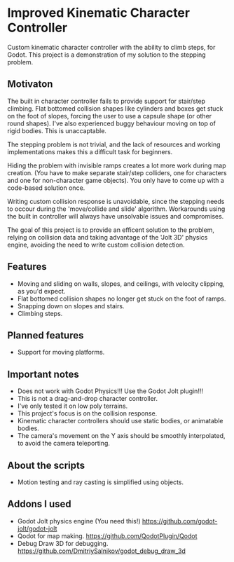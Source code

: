 # Improved Kinematic Character Controller
Custom kinematic character controller with the ability to climb steps, for Godot.
This project is a demonstration of my solution to the stepping problem.

## Motivaton
The built in character controller fails to provide support for stair/step climbing. Flat bottomed collision shapes like cylinders and boxes get stuck on the foot of slopes, forcing the user to use a capsule shape (or other round shapes). I've also experienced buggy behaviour moving on top of rigid bodies. This is unaccaptable. 

The stepping problem is not trivial, and the lack of resources and working implementations makes this a difficult task for beginners. 

Hiding the problem with invisible ramps creates a lot more work during map creation. (You have to make separate stair/step colliders, one for characters and one for non-character game objects). You only have to come up with a code-based solution once. 

Writing custom collision response is unavoidable, since the stepping needs to occour during the 'move/collide and slide' algorithm. Workarounds using the built in controller will always have unsolvable issues and compromises.

The goal of this project is to provide an efficent solution to the problem, relying on collision data and taking advantage of the 'Jolt 3D' physics engine, avoiding the need to write custom collision detection.

## Features
- Moving and sliding on walls, slopes, and ceilings, with velocity clipping, as you'd expect.
- Flat bottomed collision shapes no longer get stuck on the foot of ramps.
- Snapping down on slopes and stairs.
- Climbing steps.

## Planned features
- Support for moving platforms.

## Important notes
- Does not work with Godot Physics!!! Use the Godot Jolt plugin!!!
- This is not a drag-and-drop character controller.
- I've only tested it on low poly terrains.
- This project's focus is on the collision response.
- Kinematic character controllers should use static bodies, or animatable bodies.
- The camera's movement on the Y axis should be smoothly interpolated, to avoid the camera teleporting.

## About the scripts
- Motion testing and ray casting is simplified using objects.

## Addons I used
- Godot Jolt physics engine (You need this!) https://github.com/godot-jolt/godot-jolt
- Qodot for map making. https://github.com/QodotPlugin/Qodot
- Debug Draw 3D for debugging. https://github.com/DmitriySalnikov/godot_debug_draw_3d
